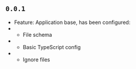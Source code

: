## `0.0.1`
* Feature: Application base, has been configured:
* * File schema
* * Basic TypeScript config
* * Ignore files